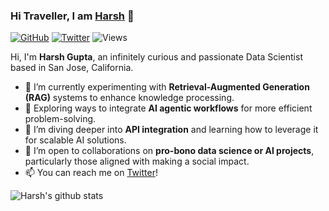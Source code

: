 ### Hi Traveller, I am <a href="https://harshgupta.com/">Harsh</a> 👋

[![GitHub](https://img.shields.io/github/followers/harshbg.svg?style=social)](http://bit.ly/2HYQaL1)
[![Twitter](https://img.shields.io/twitter/follow/harshbg.svg?style=social)](http://bit.ly/2VHxROX)
![Views](https://komarev.com/ghpvc/?username=harshbg&color=yellow)

Hi, I'm **Harsh Gupta**, an infinitely curious and passionate Data Scientist based in San Jose, California.

- 🔭 I’m currently experimenting with **Retrieval-Augmented Generation (RAG)** systems to enhance knowledge processing.
- 🤖 Exploring ways to integrate **AI agentic workflows** for more efficient problem-solving.
- 🌱 I’m diving deeper into **API integration** and learning how to leverage it for scalable AI solutions.
- 👯 I’m open to collaborations on **pro-bono data science or AI projects**, particularly those aligned with making a social impact.
- 📫 You can reach me on [Twitter](https://twitter.com/harshbg)!




<!--
**harshbg/harshbg** is a ✨ _special_ ✨ repository because its `README.md` (this file) appears on your GitHub profile.

Here are some ideas to get you started:

- 🔭 I’m currently working on ...
- 🌱 I’m currently learning ...
- 👯 I’m looking to collaborate on ...
- 🤔 I’m looking for help with ...
- 💬 Ask me about ...
- 📫 How to reach me: ...
- 😄 Pronouns: ...
- ⚡ Fun fact: ...
-->

![Harsh's github stats](https://github-readme-stats.vercel.app/api?username=harshbg&hide=contribs,issues&show_icons=true)









